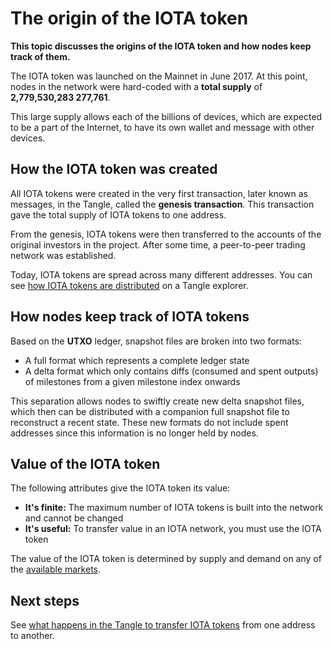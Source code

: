 # The origin of the IOTA token

**This topic discusses the origins of the IOTA token and how nodes keep track of them.**

The IOTA token was launched on the Mainnet in June 2017. At this point, nodes in the network were hard-coded with a **total supply** of **2,779,530,283 277,761**.

This large supply allows each of the billions of devices, which are expected to be a part of the Internet, to have its own wallet and message with other devices.

## How the IOTA token was created

All IOTA tokens were created in the very first transaction, later known as messages, in the Tangle, called the **genesis transaction**. This transaction gave the total supply of IOTA tokens to one address.

From the genesis, IOTA tokens were then transferred to the accounts of the original investors in the project. After some time, a peer-to-peer trading network was established.

Today, IOTA tokens are spread across many different addresses. You can see [how IOTA tokens are distributed](https://thetangle.org/statistics/tokens-distribution) on a Tangle explorer.

## How nodes keep track of IOTA tokens

Based on the **UTXO** ledger, snapshot files are broken into two formats:

- A full format which represents a complete ledger state
- A delta format which only contains diffs (consumed and spent outputs) of milestones from a given milestone index onwards

This separation allows nodes to swiftly create new delta snapshot files, which then can be distributed with a companion full snapshot file to reconstruct a recent state. These new formats do not include spent addresses since this information is no longer held by nodes.

## Value of the IOTA token

The following attributes give the IOTA token its value:

- **It's finite:** The maximum number of IOTA tokens is built into the network and cannot be changed
- **It's useful:** To transfer value in an IOTA network, you must use the IOTA token

The value of the IOTA token is determined by supply and demand on any of the [available markets](https://www.iota.org/get-started/buy-iota).

## Next steps

See [what happens in the Tangle to transfer IOTA tokens](../the-tangle/how-transfer-tokens.md) from one address to another.

